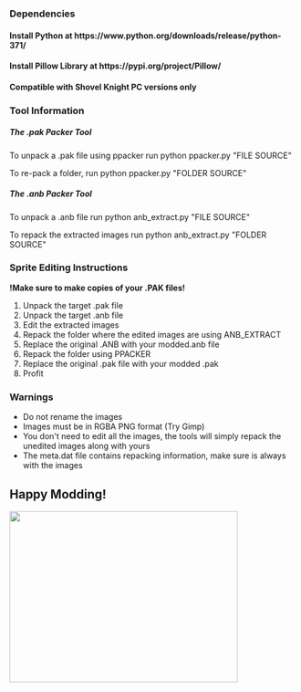 <h3>Dependencies</h3>
<h4><b>Install Python at https://www.python.org/downloads/release/python-371/</b></h4>
<h4><b>Install Pillow Library at https://pypi.org/project/Pillow/ </b></h4>
<h4><b>Compatible with Shovel Knight PC versions only</b></h4>

<h3>Tool Information</h3>
<section>
<h5>The .pak Packer Tool</h5>
  <p>To unpack a .pak file using ppacker run python ppacker.py "FILE SOURCE"</p>
  <p>To re-pack a folder, run python ppacker.py "FOLDER SOURCE"</p>
</section>
 
<section>
<h5>The .anb Packer Tool</h5>
  <p>To unpack a .anb file run python anb_extract.py "FILE SOURCE"</p>
  <p>To repack the extracted images run python anb_extract.py "FOLDER SOURCE"</p>
</section>

<h3>Sprite Editing Instructions</h3>
<b>!Make sure to make copies of your .PAK files!</b>

<ol>
  <li>Unpack the target .pak file</li>
  <li>Unpack the target .anb file</li>
  <li>Edit the extracted images</li>
  <li>Repack the folder where the edited images are using ANB_EXTRACT</li>
  <li>Replace the original .ANB with your modded.anb file</li>
  <li>Repack the folder using PPACKER</li>
  <li>Replace the original .pak file with your modded .pak</li>
  <li>Profit</li>
</ol>

<h3> Warnings </h3>
<ul>
<li>Do not rename the images</li>
<li>Images must be in RGBA PNG format (Try Gimp)</li>
<li>You don't need to edit all the images, the tools will simply repack the unedited images along with yours</li>
<li>The meta.dat file contains repacking information, make sure is always with the images</li>
</ul>

<h2>Happy Modding!</h2>
<img src = "https://i.postimg.cc/hvjzLWJk/Untitled.png" width="400" height = "300">
